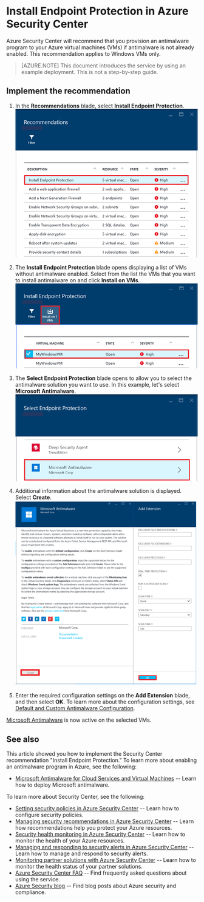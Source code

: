 <properties
   pageTitle="Install Endpoint Protection in Azure Security Center | Microsoft Azure"
   description="This document shows you how to implement the Azure Security Center recommendation **Install Endpoint Protection**."
   services="security-center"
   documentationCenter="na"
   authors="TerryLanfear"
   manager="MBaldwin"
   editor=""/>

<tags
   ms.service="security-center"
   ms.devlang="na"
   ms.topic="article"
   ms.tgt_pltfrm="na"
   ms.workload="na"
   ms.date="08/16/2016"
   ms.author="terrylan"/>

# Install Endpoint Protection in Azure Security Center

Azure Security Center will recommend that you provision an antimalware program to your Azure virtual machines (VMs) if antimalware is not already enabled. This recommendation applies to Windows VMs only.

> [AZURE.NOTE] This document introduces the service by using an example deployment.  This is not a step-by-step guide.

## Implement the recommendation

1. In the **Recommendations** blade, select **Install Endpoint Protection**.
![Select Install Endpoint Protection][1]

2. The **Install Endpoint Protection** blade opens displaying a list of VMs without antimalware enabled. Select from the list the VMs that you want to install antimalware on and click **Install on VMs**.
![Select VMs to install antimalware on][2]

3. The **Select Endpoint Protection** blade opens to allow you to select the antimalware solution you want to use. In this example, let's select **Microsoft Antimalware**.
![Select Endpoint Protection][3]

4. Additional information about the antimalware solution is displayed. Select **Create**.
![Create antimalware solution][4]

5. Enter the required configuration settings on the **Add Extension** blade, and then select **OK**. To learn more about the configuration settings, see [Default and Custom Antimalware Configuration](../security/azure-security-antimalware.md#default-and-custom-antimalware-configuration).

[Microsoft Antimalware](../azure-security-antimalware.md) is now active on the selected VMs.

## See also

This article showed you how to implement the Security Center recommendation "Install Endpoint Protection." To learn more about enabling an antimalware program in Azure, see the following:

- [Microsoft Antimalware for Cloud Services and Virtual Machines](../azure-security-antimalware.md) -- Learn how to deploy Microsoft antimalware.

To learn more about Security Center, see the following:

- [Setting security policies in Azure Security Center](security-center-policies.md) -- Learn how to configure security policies.
- [Managing security recommendations in Azure Security Center](security-center-recommendations.md) -- Learn how recommendations help you protect your Azure resources.
- [Security health monitoring in Azure Security Center](security-center-monitoring.md) -- Learn how to monitor the health of your Azure resources.
- [Managing and responding to security alerts in Azure Security Center](security-center-managing-and-responding-alerts.md) -- Learn how to manage and respond to security alerts.
- [Monitoring partner solutions with Azure Security Center](security-center-partner-solutions.md) -- Learn how to monitor the health status of your partner solutions.
- [Azure Security Center FAQ](security-center-faq.md) -- Find frequently asked questions about using the service.
- [Azure Security blog](http://blogs.msdn.com/b/azuresecurity/) -- Find blog posts about Azure security and compliance.

<!--Image references-->
[1]:./media/security-center-install-endpoint-protection/select-install-endpoint-protection.png
[2]:./media/security-center-install-endpoint-protection/install-endpoint-protection-blade.png
[3]:./media/security-center-install-endpoint-protection/select-endpoint-protection.png
[4]:./media/security-center-install-endpoint-protection/create-antimalware-solution.png
